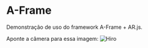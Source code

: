 # A-Frame
Demonstração de uso do framework A-Frame + AR.js. 

Aponte a câmera para essa imagem:
![Hiro](https://raw.githubusercontent.com/AR-js-org/AR.js/master/data/images/hiro.png)
